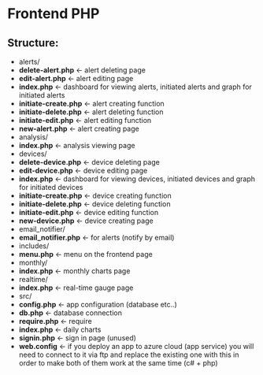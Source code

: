 # Frontend PHP

## Structure:
* alerts/
 * <b>delete-alert.php</b> <- alert deleting page
 * <b>edit-alert.php</b> <- alert editing page
 * <b>index.php</b> <- dashboard for viewing alerts, initiated alerts and graph for initiated alerts
 * <b>initiate-create.php</b> <- alert creating function
 * <b>initiate-delete.php</b> <- alert deleting function
 * <b>initiate-edit.php</b> <- alert editing function
 * <b>new-alert.php</b> <- alert creating page
* analysis/
 * <b>index.php</b> <- analysis viewing page
* devices/
 * <b>delete-device.php</b> <- device deleting page
 * <b>edit-device.php</b> <- device editing page
 * <b>index.php</b> <- dashboard for viewing devices, initiated devices and graph for initiated devices
 * <b>initiate-create.php</b> <- device creating function
 * <b>initiate-delete.php</b> <- device deleting function
 * <b>initiate-edit.php</b> <- device editing function
 * <b>new-device.php</b> <- device creating page
* email_notifier/
 * <b>email_notifier.php</b> <- for alerts (notify by email)
* includes/
 * <b>menu.php</b> <- menu on the frontend page
* monthly/
 * <b>index.php</b> <- monthly charts page
* realtime/
 * <b>index.php</b> <- real-time gauge page
* src/
 * <b>config.php</b> <- app configuration (database etc..)
 * <b>db.php</b> <- database connection
 * <b>require.php</b> <- require
* <b>index.php</b> <- daily charts
* <b>signin.php</b> <- sign in page (unused)
* <b>web.config</b> <- if you deploy an app to azure cloud (app service) you will need to connect to it via ftp and replace the existing one with this in order to make both of them work at the same time (c# + php)
